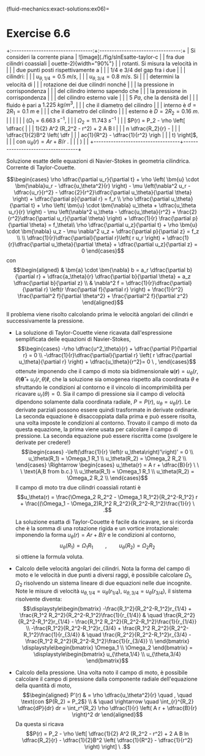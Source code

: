 (fluid-mechanics:exact-solutions:ex06)=
# Exercise 6.6

+:---------------------------------:+:---------------------------------:+
| Si consideri la corrente piana    | ![image](./fig/slnEsatte-taylor-c |
| fra due cilindri coassiali        | ouette-2){width="90%"}            |
| rotanti. Si misura la velocità in |                                   |
| due punti posti rispettivamente a |                                   |
| $1/4$ e $3/4$ del gap fra i due   |                                   |
| cilindri:                         |                                   |
| $u_{\theta,1/4} = 0.5\ m/s$,      |                                   |
| $u_{\theta,3/4} = 0.8\ m/s$. Si   |                                   |
| determini la velocità di          |                                   |
| rotazione dei due cilindri nonché |                                   |
| la pressione in corrispondenza    |                                   |
| del cilindro interno sapendo che  |                                   |
| la pressione in corrispondenza    |                                   |
| del cilindro esterno vale         |                                   |
| $5\ Pa$, che la densità del       |                                   |
| fluido è pari a $1.225\ kg/m^3$,  |                                   |
| che il diametro del cilindro      |                                   |
| interno è $d =2 R_1=0.1 \ m$ e    |                                   |
| che il diametro del cilindro      |                                   |
| esterno è $D = 2 R_2 = 0.16 \ m$. |                                   |
|                                   |                                   |
| ($\Omega_{1}=6.663\ s^{-1}$,      |                                   |
| $\Omega_{2}=11.743\ s^{-1}$       |                                   |
| $P(r) = P_2 - \rho \left[ \dfrac{ |                                   |
| 1}{2} A^2 (R_2^2 - r^2) + 2 A B l |                                   |
| n \dfrac{R_2}{r} -                |                                   |
|       \dfrac{1}{2}B^2 \left( \dfr |                                   |
| ac{1}{R^2} - \dfrac{1}{r^2} \righ |                                   |
| t)  \right]$,                     |                                   |
| con $u_{\theta}(r) = A r + B/r$ . |                                   |
| )                                 |                                   |
+-----------------------------------+-----------------------------------+

Soluzione esatte delle equazioni di Navier-Stokes in geometria
cilindrica. Corrente di Taylor-Couette.

$$\begin{cases}
    \rho \dfrac{\partial u_r}{\partial t}
    + \rho \left( \bm{u} \cdot \bm{\nabla}u_r - \dfrac{u_\theta^2}{r} \right)
    - \mu \left(\nabla^2 u_r 
       - \dfrac{u_r}{r^2} 
       - \dfrac{2}{r^2}\dfrac{\partial u_\theta}{\partial \theta} \right)  
       + \dfrac{\partial p}{\partial r} = f_r \\
    \rho \dfrac{\partial u_\theta}{\partial t}
    + \rho \left( \bm{u} \cdot \bm{\nabla} u_\theta + \dfrac{u_\theta u_r}{r} \right)
    - \mu \left(\nabla^2 u_\theta 
       - \dfrac{u_\theta}{r^2} 
       + \frac{2}{r^2}\dfrac{\partial u_r}{\partial \theta}  \right) 
    + \dfrac{1}{r} \frac{\partial p}{\partial \theta} = f_\theta\\
    \rho \dfrac{\partial u_z}{\partial t}
    + \rho \bm{u} \cdot \bm{\nabla} u_z
    - \mu \nabla^2 u_z
    + \dfrac{\partial p}{\partial z} = f_z \\ \\
    \dfrac{1}{r}\dfrac{\partial}{\partial r}\left( r u_r \right) 
    + \dfrac{1}{r}\dfrac{\partial u_\theta}{\partial \theta} 
    + \dfrac{\partial u_z}{\partial z} = 0
  \end{cases}$$ con $$\begin{aligned}
  & \bm{a} \cdot \bm{\nabla} b = a_r \dfrac{\partial b}{\partial r} 
     + \dfrac{a_\theta}{r} \dfrac{\partial b}{\partial \theta}  
     + a_z \dfrac{\partial b}{\partial z} \\
  & \nabla^2 f = \dfrac{1}{r}\dfrac{\partial}{\partial r}
                      \left(r \frac{\partial f}{\partial r} \right) +
               \frac{1}{r^2} \frac{\partial^2 f}{\partial \theta^2} + 
               \frac{\partial^2 f}{\partial z^2} 
  \end{aligned}$$

Il problema viene risolto calcolando prima le velocità angolari dei
cilindri e successivamente la pressione.

-   La soluzione di Taylor-Couette viene ricavata dall'espressione
    semplificata delle equazioni di Navier-Stokes, $$\begin{cases}
      -\rho \dfrac{u^2_\theta}{r} + \dfrac{\partial P}{\partial r} = 0 \\
      -\dfrac{1}{r}\dfrac{\partial}{\partial r} \left( r \dfrac{\partial u_\theta}{\partial r}  \right)  + \dfrac{u_\theta}{r^2}= 0 \ ,
    \end{cases}$$ ottenute imponendo che il campo di moto sia
    bidimensionale
    $\bm{u}(\bm{r}) = u_{\theta}(r,\theta) \bm{\hat{\theta}} + u_r (r,\theta) \bm{\hat{r}}$,
    che la soluzione sia omogenea rispetto alla coordinata $\theta$ e
    sfruttando le condizioni al contorno e il vincolo di
    incomprimibilità per ricavare $u_r(\theta) = 0$. Sia il campo di
    pressione sia il campo di velocità dipendono solamente dalla
    coordinata radiale, $P = P(r)$, $u_\theta = u_\theta (r)$. Le
    derivate parziali possono essere quindi trasformate in derivate
    ordinarie. La seconda equazione è disaccoppiata dalla prima e può
    essere risolta, una volta imposte le condizioni al contorno. Trovato
    il campo di moto da questa equazione, la prima viene usata per
    calcolare il campo di pressione. La seconda equazione può essere
    riscritta come (svolgere le derivate per credere!) $$\begin{cases}
      -\left(\dfrac{1}{r} \left(r u_\theta\right)'\right)' = 0 \\
      u_\theta(R_1) = \Omega_1 R_1 \\
      u_\theta(R_2) = \Omega_2 R_2 \\
    \end{cases}
    \Rightarrow
    \begin{cases}
      u_\theta(r) = A r + \dfrac{B}{r} \ \ \ \text{A,B from b.c.} \\
      u_\theta(R_1) = \Omega_1 R_1 \\
      u_\theta(R_2) = \Omega_2 R_2 \\
    \end{cases}$$ Il campo di moto tra due cilindri coassiali rotanti è
    $$u_\theta(r) = \frac{\Omega_2 R_2^2 - \Omega_1 R_1^2}{R_2^2-R_1^2} r +
       \frac{(\Omega_1 - \Omega_2)R_1^2 R_2^2}{R_2^2-R_1^2}\frac{1}{r} \ .$$

    La soluzione esatta di Taylor-Couette è facile da ricavare, se si
    ricorda che è la somma di una rotazione rigida e un vortice
    irrotazionale: imponendo la forma $u_\theta (r) = A r + B/r$ e le
    condizioni al contorno,
    $$u_{\theta}(R_1) = \Omega_1 R_1 \qquad , \qquad  u_{\theta}(R_2) = \Omega_2 R_2$$
    si ottiene la formula voluta.

-   Calcolo delle velocità angolari dei cilindri. Nota la forma del
    campo di moto e le velocità in due punti a diversi raggi, è
    possibile calcolare $\Omega_1$, $\Omega_2$ risolvendo un sistema
    lineare di due equazioni nelle due incognite. Note le misure di
    velocità $u_{\theta,1/4} = u_{\theta}(r_{1/4})$,
    $u_{\theta,3/4} = u_{\theta}(r_{3/4})$, il sistema risolvente
    diventa: $$\displaystyle\begin{bmatrix}
      -\frac{R_1^2}{R_2^2-R_1^2}r_{1/4} + \frac{R_1^2 R_2^2}{R_2^2-R_1^2}\frac{1}{r_{1/4}} & \quad
       \frac{R_2^2}{R_2^2-R_1^2}r_{1/4} - \frac{R_1^2 R_2^2}{R_2^2-R_1^2}\frac{1}{r_{1/4}} \\ 
      -\frac{R_1^2}{R_2^2-R_1^2}r_{3/4} + \frac{R_1^2 R_2^2}{R_2^2-R_1^2}\frac{1}{r_{3/4}} & \quad
       \frac{R_2^2}{R_2^2-R_1^2}r_{3/4} - \frac{R_1^2 R_2^2}{R_2^2-R_1^2}\frac{1}{r_{3/4}} \\
     \end{bmatrix}
     \displaystyle\begin{bmatrix}
      \Omega_1 \\ \Omega_2
     \end{bmatrix} =
     \displaystyle\begin{bmatrix}
      u_{\theta,1/4} \\ u_{\theta,3/4}
     \end{bmatrix}$$

-   Calcolo della pressione. Una volta noto il campo di moto, è
    possibile calcolare il campo di pressione dalla componente radiale
    dell'equazione della quantità di moto, $$\begin{aligned}
      P'(r) & = \rho \dfrac{u_\theta^2}{r} \quad , \quad \text{con $P(R_2) = P_2$} \\
     & \quad \rightarrow \quad
     \int_{r}^{R_2} \dfrac{dP}{dr} dr 
          = \int_r^{R_2} \rho \dfrac{1}{r} \left( A r + \dfrac{B}{r} \right)^2 dr
    \end{aligned}$$ Da questa si ricava
    $$P(r) = P_2 - \rho \left[ \dfrac{1}{2} A^2 (R_2^2 - r^2) + 2 A B ln \dfrac{R_2}{r} - 
          \dfrac{1}{2}B^2 \left( \dfrac{1}{R^2} - \dfrac{1}{r^2} \right)  \right] \ .$$
